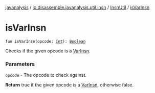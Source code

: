 [javanalysis](../../index.md) / [io.disassemble.javanalysis.util.insn](../index.md) / [InsnUtil](index.md) / [isVarInsn](./is-var-insn.md)

# isVarInsn

`fun isVarInsn(opcode: `[`Int`](https://kotlinlang.org/api/latest/jvm/stdlib/kotlin/-int/index.html)`): `[`Boolean`](https://kotlinlang.org/api/latest/jvm/stdlib/kotlin/-boolean/index.html)

Checks if the given opcode is a [VarInsn](../../io.disassemble.javanalysis.insn/-var-insn/index.md).

### Parameters

`opcode` - The opcode to check against.

**Return**
true if the given opcode is a [VarInsn](../../io.disassemble.javanalysis.insn/-var-insn/index.md), otherwise false.

